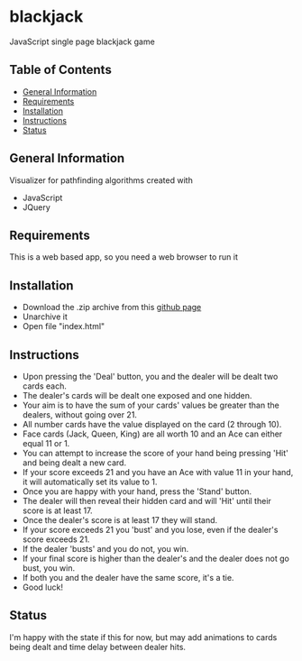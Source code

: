 # blackjack
JavaScript single page blackjack game

## Table of Contents
* [General Information](#General-Information)
* [Requirements](#requirements)
* [Installation](#installation)
* [Instructions](#instructions)
* [Status](#status)

## General Information
Visualizer for pathfinding algorithms created with 
- JavaScript
- JQuery

## Requirements
This is a web based app, so you need a web browser to run it

## Installation
- Download the .zip archive from this [github page](https://github.com/SteHeRa/blackjack)
- Unarchive it
- Open file "index.html"

## Instructions
- Upon pressing the 'Deal' button, you and the dealer will be dealt two cards each.
- The dealer's cards will be dealt one exposed and one hidden.
- Your aim is to have the sum of your cards' values be greater than the dealers, without going over 21.
- All number cards have the value displayed on the card (2 through 10).
- Face cards (Jack, Queen, King) are all worth 10 and an Ace can either equal 11 or 1.
- You can attempt to increase the score of your hand being pressing 'Hit' and being dealt a new card.
- If your score exceeds 21 and you have an Ace with value 11 in your hand, it will automatically set its value to 1.
- Once you are happy with your hand, press the 'Stand' button.
- The dealer will then reveal their hidden card and will 'Hit' until their score is at least 17.
- Once the dealer's score is at least 17 they will stand.
- If your score exceeds 21 you 'bust' and you lose, even if the dealer's score exceeds 21.
- If the dealer 'busts' and you do not, you win.
- If your final score is higher than the dealer's and the dealer does not go bust, you win.
- If both you and the dealer have the same score, it's a tie.
- Good luck!

## Status
I'm happy with the state if this for now, but may add animations to cards being dealt and time delay between dealer hits.
